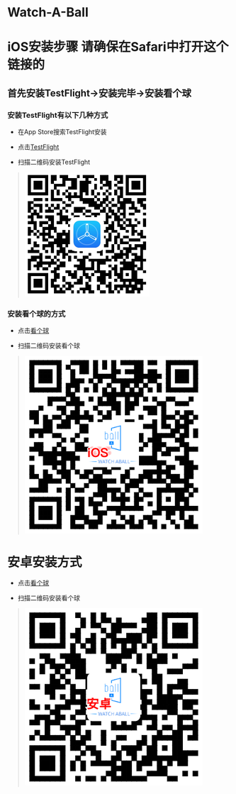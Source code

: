 # Watch-A-Ball
 # iOS安装步骤 **请确保在Safari中打开这个链接的**
## 首先安装TestFlight->安装完毕->安装看个球
### 安装TestFlight有以下几种方式
- 在App Store搜索TestFlight安装
>
- 点击[TestFlight](https://apps.apple.com/cn/app/testflight/id899247664)
>
- 扫描二维码安装TestFlight 
> ![扫描安装TestFlight](https://github.com/nicola-gif/Watch-A-Ball/blob/master/testflight_down.png)

### 安装看个球的方式
- 点击[看个球](https://testflight.apple.com/join/xs8sFULV)
>
- 扫描二维码安装看个球
> ![扫描安装看个球](https://github.com/nicola-gif/Watch-A-Ball/blob/master/iOSwb.png)



# 安卓安装方式
- 点击[看个球](http://kanqiu.me/kanqiu.apk)
>
- 扫描二维码安装看个球 
> ![扫描安装看个球](https://github.com/nicola-gif/Watch-A-Ball/blob/master/apk.png)
